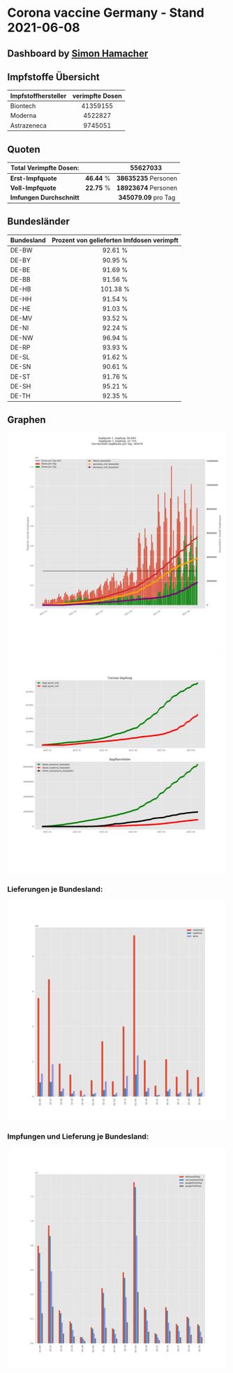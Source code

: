 # Corona vaccine Germany - Stand 2021-06-08
## Dashboard by [Simon Hamacher](https://www.shamacher.eu)
## Impfstoffe Übersicht
**Impfstoffhersteller** | **verimpfte Dosen**
-------- | :--------:
Biontech | 41359155
Moderna | 4522827
Astrazeneca | 9745051


## Quoten
**Total Verimpfte Dosen:** | |55627033&nbsp;
-------- | :--------:| :--------:
**Erst-Impfquote** | **46.44** %| **38635235** Personen
**Voll-Impfquote** | **22.75** %| **18923674** Personen
**Imfungen Durchschnitt** | |**345079.09** pro Tag 
## Bundesländer
**Bundesland** | **Prozent von gelieferten Imfdosen verimpft**
-------- | :--------:
DE-BW | 92.61 %
DE-BY | 90.95 %
DE-BE | 91.69 %
DE-BB | 91.56 %
DE-HB | 101.38 %
DE-HH | 91.54 %
DE-HE | 91.03 %
DE-MV | 93.52 %
DE-NI | 92.24 %
DE-NW | 96.94 %
DE-RP | 93.93 %
DE-SL | 91.62 %
DE-SN | 90.61 %
DE-ST | 91.76 %
DE-SH | 95.21 %
DE-TH | 92.35 %
## Graphen
<img src="Impfungen-Corona-01.jpg" alt="Impf Übersicht" title="Impf Übersicht" />
<img src="Impfungen-Corona-02.jpg" alt="Impfquote" title="Impf Übersicht" />

### Lieferungen je Bundesland:
<img src="Impfungen-Corona-04.jpg" alt="Impfungen in den Bundesländern" title="Impfungen in den Bundesländern" />

### Impfungen und Lieferung je Bundesland:
<img src="Impfungen-Corona-05.jpg" alt="Impfungen in den Bundesländern" title="Impfungen in den Bundesländern" />

